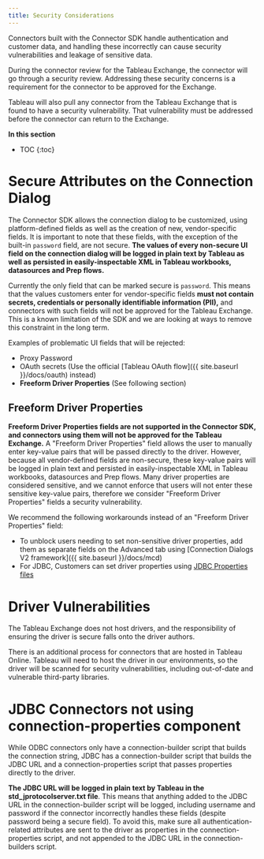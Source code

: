 ```yaml
---
title: Security Considerations
---
```


Connectors built with the Connector SDK handle authentication and customer data, and handling these incorrectly can cause security vulnerabilities and leakage of sensitive data.

During the connector review for the Tableau Exchange, the connector will go through a security review. Addressing these security concerns is a requirement for the connector to be approved for the Exchange.

Tableau will also pull any connector from the Tableau Exchange that is found to have a security vulnerability. That vulnerability must be addressed before the connector can return to the Exchange.

**In this section**

* TOC
{:toc}


# Secure Attributes on the Connection Dialog

The Connector SDK allows the connection dialog to be customized, using platform-defined fields as well as the creation of new, vendor-specific fields. It is important to note that these fields, with the exception of the built-in `password` field, are not secure. **The values of every non-secure UI field on the connection dialog will be logged in plain text by Tableau as well as persisted in easily-inspectable XML in Tableau workbooks, datasources and Prep flows.**

Currently the only field that can be marked secure is `password`. This means that the values customers enter for vendor-specific fields **must not contain secrets, credentials or personally identifiable information (PII),** and connectors with such fields will not be approved for the Tableau Exchange. This is a known limitation of the SDK and we are looking at ways to remove this constraint in the long term.

Examples of problematic UI fields that will be rejected:
- Proxy Password
- OAuth secrets (Use the official [Tableau OAuth flow]({{ site.baseurl }}/docs/oauth) instead)
- **Freeform Driver Properties** (See following section)

## Freeform Driver Properties

**Freeform Driver Properties fields are not supported in the Connector SDK, and connectors using them will not be approved for the Tableau Exchange.** A "Freeform Driver Properties" field allows the user to manually enter key-value pairs that will be passed directly to the driver. However, because all vendor-defined fields are non-secure, these key-value pairs will be logged in plain text and persisted in easily-inspectable XML in Tableau workbooks, datasources and Prep flows. Many driver properties are considered sensitive, and we cannot enforce that users will not enter these sensitive key-value pairs, therefore we consider "Freeform Driver Properties" fields a security vulnerability.

We recommend the following workarounds instead of an "Freeform Driver Properties" field:
- To unblock users needing to set non-sensitive driver properties, add them as separate fields on the Advanced tab using [Connection Dialogs V2 framework]({{ site.baseurl }}/docs/mcd)
- For JDBC, Customers can set driver properties using [JDBC Properties files](https://help.tableau.com/current/pro/desktop/en-us/connect_customize.htm#use-a-properties-file-to-customize-a-jdbc-connection)

# Driver Vulnerabilities

The Tableau Exchange does not host drivers, and the responsibility of ensuring the driver is secure falls onto the driver authors.

There is an additional process for connectors that are hosted in Tableau Online. Tableau will need to host the driver in our environments, so the driver will be scanned for security vulnerabilities, including out-of-date and vulnerable third-party libraries.

# JDBC Connectors not using connection-properties component

While ODBC connectors only have a connection-builder script that builds the connection string, JDBC has a connection-builder script that builds the JDBC URL and a connection-properties script that passes properties directly to the driver.

**The JDBC URL will be logged in plain text by Tableau in the std_jprotocolserver.txt file**. This means that anything added to the JDBC URL in the connection-builder script will be logged, including username and password if the connector incorrectly handles these fields (despite password being a secure field). To avoid this, make sure all authentication-related attributes are sent to the driver as properties in the connection-properties script, and not appended to the JDBC URL in the connection-builders script.

